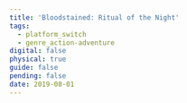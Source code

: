 ```yaml
---
title: 'Bloodstained: Ritual of the Night'
tags:
  - platform_switch
  - genre_action-adventure
digital: false
physical: true
guide: false
pending: false
date: 2019-08-01
---
```

